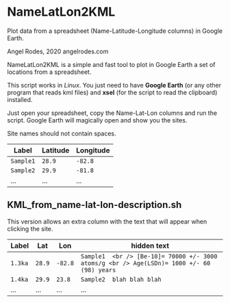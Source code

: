 # NameLatLon2KML
Plot data from a spreadsheet (Name-Latitude-Longitude columns) in Google Earth.

Angel Rodes, 2020
angelrodes.com

NameLatLon2KML is a simple and fast tool to plot in Google Earth a set of locations from a spreadsheet.

This script works in *Linux*. You just need to have **Google Earth** (or any other program that reads kml files) and **xsel** (for the script to read the clipboard) installed.

Just open your spreadsheet, copy the Name-Lat-Lon columns and run the script. Google Earth will magically open and show you the sites.

Site names should not contain spaces.

Label  | Latitude | Longitude
------------- | -------------  | -------------  
`Sample1` |	`28.9` |	`-82.8` 
`Sample2` |	`29.9` |	`-81.8` 
  ... | ... | ...

## KML_from_name-lat-lon-description.sh

This version allows an extra column with the text that will appear when clicking the site.

Label  | Lat | Lon | hidden text
------------- | -------------  | -------------  | -------------
 `1.3ka` |	`28.9` |	`-82.8` |	`Sample1  <br /> [Be-10]= 70000 +/- 3000 atoms/g <br /> Age(LSDn)= 1000 +/- 60 (98) years`
  `1.4ka` |	`29.9` |	`23.8` |	`Sample2  blah blah blah`
    ... | ... | ... | ...



